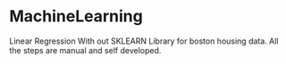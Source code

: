 # MachineLearning
Linear Regression With out SKLEARN Library for boston housing data.
All the steps are manual and self developed.
